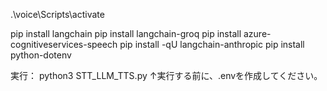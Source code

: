 .\voice\Scripts\activate   


pip install langchain
pip install langchain-groq
pip install azure-cognitiveservices-speech
pip install -qU langchain-anthropic
pip install python-dotenv

実行：
python3 STT_LLM_TTS.py
↑実行する前に、.envを作成してください。